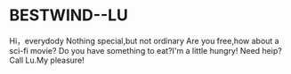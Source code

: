 # BESTWIND--LU
Hi，everydody
Nothing special,but not ordinary
Are you free,how about a sci-fi movie?
Do you have something to eat?I'm a little hungry!
Need heip?Call Lu.My pleasure!
